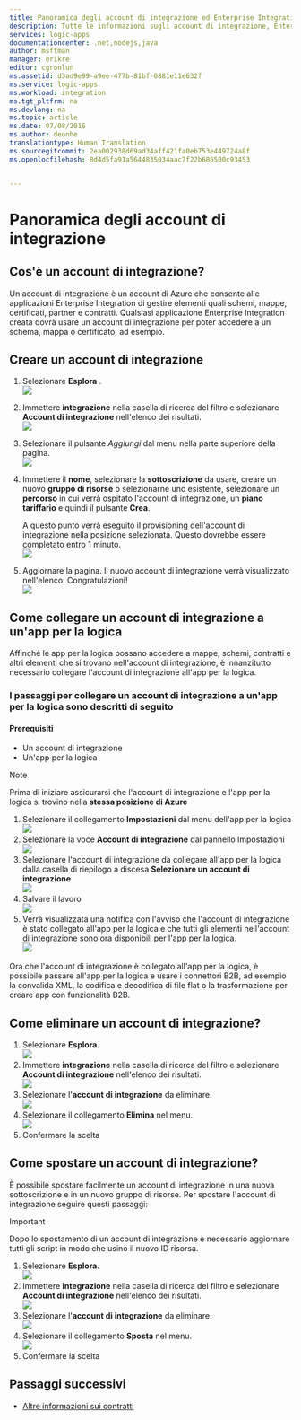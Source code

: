 ```yaml
---
title: Panoramica degli account di integrazione ed Enterprise Integration Pack | Documentazione Microsoft
description: Tutte le informazioni sugli account di integrazione, Enterprise Integration Pack e le app per la logica
services: logic-apps
documentationcenter: .net,nodejs,java
author: msftman
manager: erikre
editor: cgronlun
ms.assetid: d3ad9e99-a9ee-477b-81bf-0881e11e632f
ms.service: logic-apps
ms.workload: integration
ms.tgt_pltfrm: na
ms.devlang: na
ms.topic: article
ms.date: 07/08/2016
ms.author: deonhe
translationtype: Human Translation
ms.sourcegitcommit: 2ea002938d69ad34aff421fa0eb753e449724a8f
ms.openlocfilehash: 8d4d5fa91a5644835034aac7f22b686500c93453


---
```

# <a name="overview-of-integration-accounts"></a>Panoramica degli account di integrazione
## <a name="what-is-an-integration-account"></a>Cos'è un account di integrazione?
Un account di integrazione è un account di Azure che consente alle applicazioni Enterprise Integration di gestire elementi quali schemi, mappe, certificati, partner e contratti. Qualsiasi applicazione Enterprise Integration creata dovrà usare un account di integrazione per poter accedere a un schema, mappa o certificato, ad esempio.

## <a name="create-an-integration-account"></a>Creare un account di integrazione
1. Selezionare **Esplora** .  
   ![](./media/app-service-logic-enterprise-integration-accounts/account-1.png)  
2. Immettere **integrazione** nella casella di ricerca del filtro e selezionare **Account di integrazione** nell'elenco dei risultati.     
   ![](./media/app-service-logic-enterprise-integration-accounts/account-2.png)  
3. Selezionare il pulsante *Aggiungi* dal menu nella parte superiore della pagina.      
   ![](./media/app-service-logic-enterprise-integration-accounts/account-3.png)  
4. Immettere il **nome**, selezionare la **sottoscrizione** da usare, creare un nuovo **gruppo di risorse** o selezionarne uno esistente, selezionare un **percorso** in cui verrà ospitato l'account di integrazione, un **piano tariffario** e quindi il pulsante **Crea**.   
   
   A questo punto verrà eseguito il provisioning dell'account di integrazione nella posizione selezionata. Questo dovrebbe essere completato entro 1 minuto.    
   ![](./media/app-service-logic-enterprise-integration-accounts/account-4.png)  
5. Aggiornare la pagina. Il nuovo account di integrazione verrà visualizzato nell'elenco. Congratulazioni!  
   ![](./media/app-service-logic-enterprise-integration-accounts/account-5.png) 

## <a name="how-to-link-an-integration-account-to-a-logic-app"></a>Come collegare un account di integrazione a un'app per la logica
Affinché le app per la logica possano accedere a mappe, schemi, contratti e altri elementi che si trovano nell'account di integrazione, è innanzitutto necessario collegare l'account di integrazione all'app per la logica.

### <a name="here-are-the-steps-to-link-an-integration-account-to-a-logic-app"></a>I passaggi per collegare un account di integrazione a un'app per la logica sono descritti di seguito
#### <a name="prerequisites"></a>Prerequisiti
* Un account di integrazione
* Un'app per la logica

> [!NOTE]
> Prima di iniziare assicurarsi che l'account di integrazione e l'app per la logica si trovino nella **stessa posizione di Azure**
> 
> 

1. Selezionare il collegamento **Impostazioni** dal menu dell'app per la logica  
   ![](./media/app-service-logic-enterprise-integration-accounts/linkaccount-1.png)   
2. Selezionare la voce **Account di integrazione** dal pannello Impostazioni  
   ![](./media/app-service-logic-enterprise-integration-accounts/linkaccount-2.png)   
3. Selezionare l'account di integrazione da collegare all'app per la logica dalla casella di riepilogo a discesa **Selezionare un account di integrazione**  
   ![](./media/app-service-logic-enterprise-integration-accounts/linkaccount-3.png)   
4. Salvare il lavoro   
   ![](./media/app-service-logic-enterprise-integration-accounts/linkaccount-4.png)   
5. Verrà visualizzata una notifica con l'avviso che l'account di integrazione è stato collegato all'app per la logica e che tutti gli elementi nell'account di integrazione sono ora disponibili per l'app per la logica.  
   ![](./media/app-service-logic-enterprise-integration-accounts/linkaccount-5.png)   

Ora che l'account di integrazione è collegato all'app per la logica, è possibile passare all'app per la logica e usare i connettori B2B, ad esempio la convalida XML, la codifica e decodifica di file flat o la trasformazione per creare app con funzionalità B2B.  

## <a name="how-to-delete-an-integration-account"></a>Come eliminare un account di integrazione?
1. Selezionare **Esplora**.  
   ![](./media/app-service-logic-enterprise-integration-overview/overview-1.png)    
2. Immettere **integrazione** nella casella di ricerca del filtro e selezionare **Account di integrazione** nell'elenco dei risultati.     
   ![](./media/app-service-logic-enterprise-integration-overview/overview-2.png)  
3. Selezionare l'**account di integrazione** da eliminare.  
   ![](./media/app-service-logic-enterprise-integration-overview/overview-3.png)  
4. Selezionare il collegamento **Elimina** nel menu.   
   ![](./media/app-service-logic-enterprise-integration-accounts/delete.png)  
5. Confermare la scelta    

## <a name="how-to-move-an-integration-account"></a>Come spostare un account di integrazione?
È possibile spostare facilmente un account di integrazione in una nuova sottoscrizione e in un nuovo gruppo di risorse. Per spostare l'account di integrazione seguire questi passaggi:

> [!IMPORTANT]
> Dopo lo spostamento di un account di integrazione è necessario aggiornare tutti gli script in modo che usino il nuovo ID risorsa.
> 
> 

1. Selezionare **Esplora**.  
   ![](./media/app-service-logic-enterprise-integration-overview/overview-1.png)    
2. Immettere **integrazione** nella casella di ricerca del filtro e selezionare **Account di integrazione** nell'elenco dei risultati.     
   ![](./media/app-service-logic-enterprise-integration-overview/overview-2.png)  
3. Selezionare l'**account di integrazione** da eliminare.  
   ![](./media/app-service-logic-enterprise-integration-overview/overview-3.png)  
4. Selezionare il collegamento **Sposta** nel menu.   
   ![](./media/app-service-logic-enterprise-integration-accounts/move.png)  
5. Confermare la scelta    

## <a name="next-steps"></a>Passaggi successivi
* [Altre informazioni sui contratti](app-service-logic-enterprise-integration-agreements.md "Informazioni sui contratti di Enterprise Integration")  




<!--HONumber=Nov16_HO3-->


